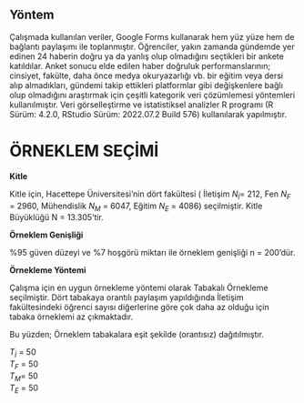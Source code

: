 ## Yöntem

Çalışmada kullanılan veriler, Google Forms kullanarak hem yüz yüze hem de bağlantı paylaşımı ile toplanmıştır. Öğrenciler, yakın zamanda gündemde yer edinen 24 haberin doğru ya da yanlış olup olmadığını seçtikleri bir ankete katıldılar. Anket sonucu elde edilen haber doğruluk performanslarının; cinsiyet, fakülte, daha önce medya okuryazarlığı vb. bir eğitim veya dersi alıp almadıkları, gündemi takip ettikleri platformlar gibi değişkenlere bağlı olup olmadığını araştırmak için çeşitli kategorik veri çözümlemesi yöntemleri kullanılmıştır. Veri görselleştirme ve istatistiksel analizler R programı (R Sürüm: 4.2.0, RStudio Sürüm: 2022.07.2 Build 576)  kullanılarak yapılmıştır.




# ÖRNEKLEM SEÇİMİ

**Kitle**

Kitle için, Hacettepe Üniversitesi’nin dört fakültesi ( İletişim $N_{İ}$= 212, Fen $N_{F}$ = 2960, Mühendislik $N_{M}$ = 6047, Eğitim $N_{E}$ = 4086) seçilmiştir. Kitle Büyüklüğü N = 13.305’tir.

**Örneklem Genişliği**

%95 güven düzeyi ve %7 hoşgörü miktarı ile örneklem genişliği n = 200’dür.

**Örnekleme Yöntemi**

Çalışma için en uygun örnekleme yöntemi olarak Tabakalı Örnekleme seçilmiştir.
Dört tabakaya orantılı paylaşım yapıldığında İletişim fakültesindeki öğrenci sayısı diğerlerine göre çok daha az olduğu için tabaka örneklemi az çıkmaktadır.

Bu yüzden; Örneklem tabakalara eşit şekilde (orantısız) dağıtılmıştır.

$T_{İ}$ = 50 <br/>
$T_{F}$ = 50 <br/>
$T_{M}$= 50 <br/>
$T_{E}$ = 50
